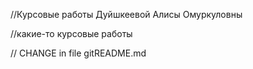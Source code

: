 //Курсовые работы Дуйшкеевой Алисы Омуркуловны

//какие-то курсовые работы 

// CHANGE  in file gitREADME.md